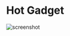 # Hot Gadget
![screenshot](https://www.awesomescreenshot.com/image/36648071?key=fff3dd22c5d453c9a38cfee17a977101)
